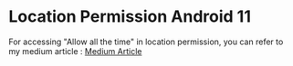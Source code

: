 # Location Permission Android 11

For accessing "Allow all the time" in location permission, you can refer to my medium article : [Medium Article](https://medium.com/@MohitSingh2002/background-location-permission-in-android-11-and-above-1ab7399ec861)
